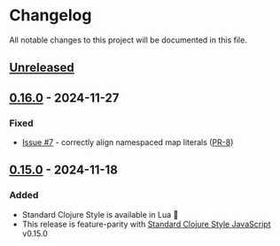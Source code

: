 # Changelog

All notable changes to this project will be documented in this file.

## [Unreleased]

## [0.16.0] - 2024-11-27

### Fixed
- [Issue #7] - correctly align namespaced map literals ([PR-8])

## [0.15.0] - 2024-11-18

### Added
- Standard Clojure Style is available in Lua :tada:
- This release is feature-parity with [Standard Clojure Style JavaScript] v0.15.0

[Standard Clojure Style JavaScript]:https://github.com/oakmac/standard-clojure-style-js

[Unreleased]:https://github.com/oakmac/standard-clojure-style-lua/compare/v0.16.0...HEAD
[0.16.0]:https://github.com/oakmac/standard-clojure-style-lua/releases/tag/v0.16.0
[0.15.0]:https://github.com/oakmac/standard-clojure-style-lua/releases/tag/v0.15.0

[Issue #7]:https://github.com/oakmac/standard-clojure-style-lua/issues/7

[PR-8]:https://github.com/oakmac/standard-clojure-style-lua/pull/8
